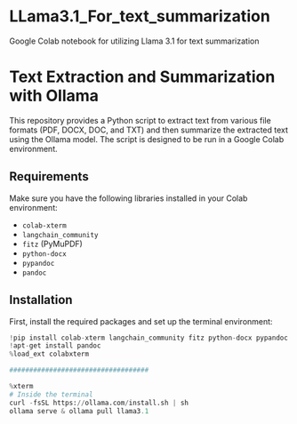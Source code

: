 # LLama3.1_For_text_summarization
Google Colab notebook for utilizing Llama 3.1 for text summarization

# Text Extraction and Summarization with Ollama

This repository provides a Python script to extract text from various file formats (PDF, DOCX, DOC, and TXT) and then summarize the extracted text using the Ollama model. The script is designed to be run in a Google Colab environment.

## Requirements

Make sure you have the following libraries installed in your Colab environment:

- `colab-xterm`
- `langchain_community`
- `fitz` (PyMuPDF)
- `python-docx`
- `pypandoc`
- `pandoc`

## Installation

First, install the required packages and set up the terminal environment:

```python
!pip install colab-xterm langchain_community fitz python-docx pypandoc
!apt-get install pandoc
%load_ext colabxterm

###################################

%xterm
# Inside the terminal
curl -fsSL https://ollama.com/install.sh | sh
ollama serve & ollama pull llama3.1
